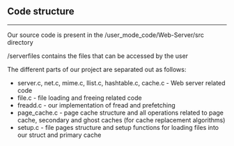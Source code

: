 ## Code structure
---
Our source code is present in the /user_mode_code/Web-Server/src directory

/serverfiles contains the files that can be accessed by the user

The different parts of our project are separated out as follows:
* server.c, net.c, mime.c, llist.c, hashtable.c, cache.c - Web server related code
* file.c - file loading and freeing related code
* freadd.c - our implementation of fread and prefetching
* page_cache.c - page cache structure and all operations related to page cache, secondary and ghost caches (for cache replacement algorithms)
* setup.c - file pages structure and setup functions for loading files into our struct and primary cache
